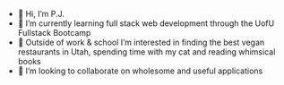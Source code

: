 - 👋 Hi, I’m P.J.
- 🌱 I’m currently learning full stack web development through the UofU Fullstack Bootcamp
- 👀 Outside of work & school I’m interested in finding the best vegan restaurants in Utah, spending time with my cat and reading whimsical books
- 💞️ I’m looking to collaborate on wholesome and useful applications

<!---
whats-a-pj/whats-a-pj is a ✨ special ✨ repository because its `README.md` (this file) appears on your GitHub profile.
You can click the Preview link to take a look at your changes.
--->
